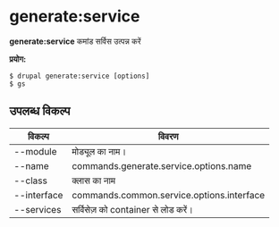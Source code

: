 # generate:service
**generate:service** कमांड सर्विस उत्पन्न करें

**प्रयोग:**
```
$ drupal generate:service [options] 
$ gs  
```

## उपलब्ध विकल्प
विकल्प | विवरण
-------|-------------
--module | मोड्यूल का नाम।
--name | commands.generate.service.options.name
--class | क्लास का नाम
--interface | commands.common.service.options.interface
--services | सर्विसेज़ को container से लोड करें।

